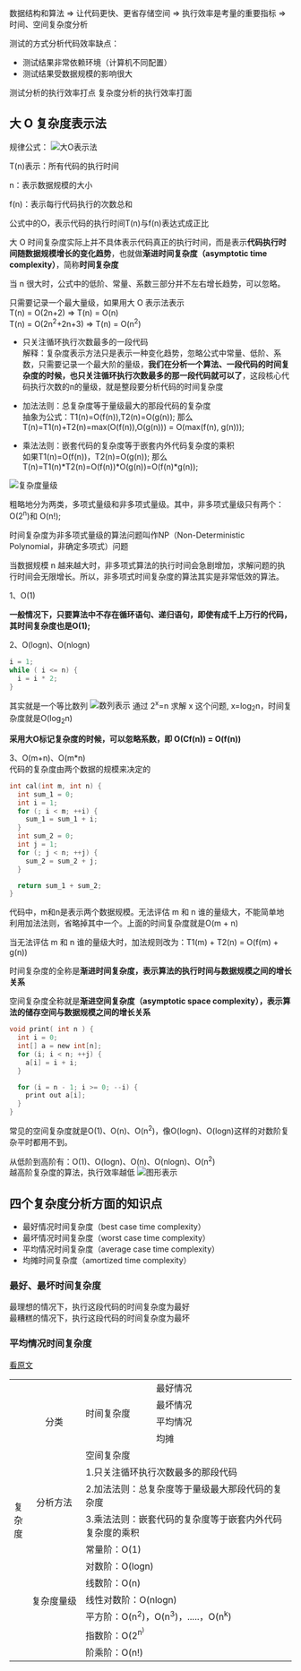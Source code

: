 数据结构和算法 => 让代码更快、更省存储空间 => 执行效率是考量的重要指标 => 时间、空间复杂度分析

测试的方式分析代码效率缺点：
* 测试结果非常依赖环境（计算机不同配置）
* 测试结果受数据规模的影响很大

测试分析的执行效率打点
复杂度分析的执行效率打面


## 大 O 复杂度表示法
规律公式：
![大O表示法](https://static001.geekbang.org/resource/image/22/ef/22900968aa2b190072c985a08b0e92ef.png)

T(n)表示：所有代码的执行时间

n：表示数据规模的大小

f(n)：表示每行代码执行的次数总和

公式中的O，表示代码的执行时间T(n)与f(n)表达式成正比

大 O 时间复杂度实际上并不具体表示代码真正的执行时间，而是表示**代码执行时间随数据规模增长的变化趋势**，也就做**渐进时间复杂度（asymptotic time complexity）**，简称**时间复杂度**

当 n 很大时，公式中的低阶、常量、系数三部分并不左右增长趋势，可以忽略。

只需要记录一个最大量级，如果用大 O 表示法表示<br/>
T(n) = O(2n+2) => T(n) = O(n)<br/>
T(n) = O(2n<sup>2</sup>+2n+3) => T(n) = O(n<sup>2</sup>)

* 只关注循环执行次数最多的一段代码<br/>
解释：复杂度表示方法只是表示一种变化趋势，忽略公式中常量、低阶、系数，只需要记录一个最大阶的量级，**我们在分析一个算法、一段代码的时间复杂度的时候，也只关注循环执行次数最多的那一段代码就可以了**，这段核心代码执行次数的n的量级，就是整段要分析代码的时间复杂度

* 加法法则：总复杂度等于量级最大的那段代码的复杂度<br/>
抽象为公式：T1(n)=O(f(n)),T2(n)=O(g(n)); 那么T(n)=T1(n)+T2(n)=max(O(f(n)),O(g(n))) = O(max(f(n), g(n)));

* 乘法法则：嵌套代码的复杂度等于嵌套内外代码复杂度的乘积<br/>
如果T1(n)=O(f(n))，T2(n)=O(g(n));
那么T(n)=T1(n)\*T2(n)=O(f(n))\*O(g(n))=O(f(n)*g(n));


![复杂度量级](https://static001.geekbang.org/resource/image/37/0a/3723793cc5c810e9d5b06bc95325bf0a.jpg)

粗略地分为两类，多项式量级和非多项式量级。其中，非多项式量级只有两个：O(2<sup>n</sup>)和 O(n!);

时间复杂度为非多项式量级的算法问题叫作NP（Non-Deterministic Polynomial，非确定多项式）问题

当数据规模 n 越来越大时，非多项式算法的执行时间会急剧增加，求解问题的执行时间会无限增长。所以，非多项式时间复杂度的算法其实是非常低效的算法。


1、O(1)

**一般情况下，只要算法中不存在循环语句、递归语句，即使有成千上万行的代码，其时间复杂度也是O(1);**

2、O(logn)、O(nlogn)

```c
i = 1;
while ( i <= n) {
  i = i * 2;
}
```
其实就是一个等比数列
![数列表示](https://static001.geekbang.org/resource/image/9b/9a/9b1c88264e7a1a20b5954be9bc4bec9a.jpg)
通过 2<sup>x</sup>=n 求解 x 这个问题, x=log<sub>2</sub>n，时间复杂度就是O(log<sub>2</sub>n)

**采用大O标记复杂度的时候，可以忽略系数，即 O(Cf(n)) = O(f(n))**


3、O(m+n)、O(m*n)<br/>
代码的复杂度由两个数据的规模来决定的
```c
int cal(int m, int n) {
  int sum_1 = 0;
  int i = 1;
  for (; i < m; ++i) {
    sum_1 = sum_1 + i;
  }
  int sum_2 = 0;
  int j = 1;
  for (; j < n; ++j) {
    sum_2 = sum_2 + j;
  }

  return sum_1 + sum_2;
}
```
代码中，m和n是表示两个数据规模。无法评估 m 和 n 谁的量级大，不能简单地利用加法法则，省略掉其中一个。上面的时间复杂度就是O(m + n)


当无法评估 m 和 n 谁的量级大时，加法规则改为：T1(m) + T2(n) = O(f(m) + g(n))


时间复杂度的全称是**渐进时间复杂度，表示算法的执行时间与数据规模之间的增长关系**

空间复杂度全称就是**渐进空间复杂度（asymptotic space complexity），表示算法的储存空间与数据规模之间的增长关系**

```c
void print( int n ) {
  int i = 0;
  int[] a = new int[n];
  for (i; i < n; ++j) {
    a[i] = i + i;
  }

  for (i = n - 1; i >= 0; --i) {
    print out a[i];
  }
}
```
常见的空间复杂度就是O(1)、O(n)、O(n<sup>2</sup>)，像O(logn)、O(logn)这样的对数阶复杂平时都用不到。


从低阶到高阶有：O(1)、O(logn)、O(n)、O(nlogn)、O(n<sup>2</sup>)<br/>
越高阶复杂度的算法，执行效率越低
![图形表示](https://static001.geekbang.org/resource/image/49/04/497a3f120b7debee07dc0d03984faf04.jpg)


## 四个复杂度分析方面的知识点
* 最好情况时间复杂度（best case time complexity）
* 最坏情况时间复杂度（worst case time complexity）
* 平均情况时间复杂度（average case time complexity）
* 均摊时间复杂度（amortized time complexity）


### 最好、最坏时间复杂度
最理想的情况下，执行这段代码的时间复杂度为最好<br/>
最糟糕的情况下，执行这段代码的时间复杂度为最坏

### 平均情况时间复杂度
[看原文](https://time.geekbang.org/column/article/40447)


<table width="100%">
  <tr>
    <td rowspan="15" width="16">复杂度</td> 
    <td rowspan="5" width="80" style="text-align: center">分类</td>
    <td rowspan="4" width="110">时间复杂度</td>
    <td width="auto">最好情况</td>
  </tr>
  <tr>
    <td>最坏情况</td>
  </tr>
  <tr>
    <td>平均情况</td>
  </tr>
  <tr>
    <td>均摊</td>
  </tr>
  <tr >
    <td colspan="2">空间复杂度</td> 
  </tr>
  <tr>
    <td rowspan="3" style="text-align: center">
      分析方法
    </td>
    <td colspan="2">
      1.只关注循环执行次数最多的那段代码
    </td> 
  </tr>
  <tr >
    <td colspan="2">
      2.加法法则：总复杂度等于量级最大那段代码的复杂度 
    </td>
  </tr>
  <tr>
    <td colspan="2">
      3.乘法法则：嵌套代码的复杂度等于嵌套内外代码复杂度的乘积
    </td>
  </tr>
  <tr>
    <td rowspan="7" style="text-align: center">
      复杂度量级
    </td> 
    <td colspan="2">
      常量阶：O(1)
    </td>
  </tr>
  <tr>
    <td colspan="2">对数阶：O(logn)</td>
  </tr>
  <tr>
    <td colspan="2">线数阶：O(n)</td>
  </tr>
  <tr>
    <td colspan="2">线性对数阶：O(nlogn)</td>
  </tr>
  <tr>
    <td colspan="2">平方阶：O(n<sup>2</sup>)，O(n<sup>3</sup>)，.....，O(n<sup>k</sup>)</td>
  </tr>
  <tr>
    <td colspan="2">指数阶：O(2<sup>n<sup>)</td>
  </tr>
  <tr>
    <td colspan="2">阶乘阶：O(n!)</td>
  </tr>
</table>